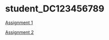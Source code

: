 # student_DC123456789

[Assignment 1](http://htmlpreview.github.io/?https://github.com/bcb420-2020/student_DC123456789/blob/master/A1_Notebook.html)

[Assignment 2](http://htmlpreview.github.io/?https://github.com/bcb420-2020/student_DC123456789/blob/master/A2_Notebook.html)
